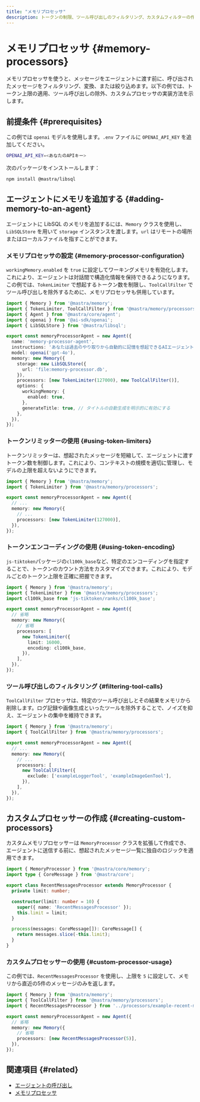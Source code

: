 ```yaml
---
title: "メモリプロセッサ"
description: トークンの制限、ツール呼び出しのフィルタリング、カスタムフィルターの作成にメモリプロセッサを活用する方法を示す例。
---
```


# メモリプロセッサ \{#memory-processors\}

メモリプロセッサを使うと、メッセージをエージェントに渡す前に、呼び出されたメッセージをフィルタリング、変換、または絞り込めます。以下の例では、トークン上限の適用、ツール呼び出しの除外、カスタムプロセッサの実装方法を示します。

## 前提条件 \{#prerequisites\}

この例では `openai` モデルを使用します。`.env` ファイルに `OPENAI_API_KEY` を追加してください。

```bash filename=".env" copy
OPENAI_API_KEY=<あなたのAPIキー>
```

次のパッケージをインストールします：

```bash copy
npm install @mastra/libsql
```

## エージェントにメモリを追加する \{#adding-memory-to-an-agent\}

エージェントに LibSQL のメモリを追加するには、`Memory` クラスを使用し、`LibSQLStore` を用いて `storage` インスタンスを渡します。`url` はリモートの場所またはローカルファイルを指すことができます。

### メモリプロセッサの設定 \{#memory-processor-configuration\}

`workingMemory.enabled` を `true` に設定してワーキングメモリを有効化します。これにより、エージェントは対話間で構造化情報を保持できるようになります。この例では、`TokenLimiter` で想起するトークン数を制限し、`ToolCallFilter` でツール呼び出しを除外するために、メモリプロセッサも併用しています。

```typescript filename="src/mastra/agents/example-working-memory-agent.ts" showLineNumbers copy
import { Memory } from '@mastra/memory';
import { TokenLimiter, ToolCallFilter } from '@mastra/memory/processors';
import { Agent } from '@mastra/core/agent';
import { openai } from '@ai-sdk/openai';
import { LibSQLStore } from '@mastra/libsql';

export const memoryProcessorAgent = new Agent({
  name: 'memory-processor-agent',
  instructions: 'あなたは過去のやり取りから自動的に記憶を想起できるAIエージェントです。',
  model: openai('gpt-4o'),
  memory: new Memory({
    storage: new LibSQLStore({
      url: 'file:memory-processor.db',
    }),
    processors: [new TokenLimiter(127000), new ToolCallFilter()],
    options: {
      workingMemory: {
        enabled: true,
      },
      generateTitle: true, // タイトルの自動生成を明示的に有効にする
    },
  }),
});
```

### トークンリミッターの使用 \{#using-token-limiters\}

トークンリミッターは、想起されたメッセージを短縮して、エージェントに渡すトークン数を制御します。これにより、コンテキストの規模を適切に管理し、モデルの上限を超えないようにできます。

```typescript showLineNumbers
import { Memory } from '@mastra/memory';
import { TokenLimiter } from '@mastra/memory/processors';

export const memoryProcessorAgent = new Agent({
  // ...
  memory: new Memory({
    // ...
    processors: [new TokenLimiter(127000)],
  }),
});
```

### トークンエンコーディングの使用 \{#using-token-encoding\}

`js-tiktoken`パッケージの`cl100k_base`など、特定のエンコーディングを指定することで、トークンのカウント方法をカスタマイズできます。これにより、モデルごとのトークン上限を正確に把握できます。

```typescript showLineNumbers
import { Memory } from '@mastra/memory';
import { TokenLimiter } from '@mastra/memory/processors';
import cl100k_base from 'js-tiktoken/ranks/cl100k_base';

export const memoryProcessorAgent = new Agent({
  // 省略
  memory: new Memory({
    // 省略
    processors: [
      new TokenLimiter({
        limit: 16000,
        encoding: cl100k_base,
      }),
    ],
  }),
});
```

### ツール呼び出しのフィルタリング \{#filtering-tool-calls\}

`ToolCallFilter` プロセッサは、特定のツール呼び出しとその結果をメモリから削除します。ログ記録や画像生成といったツールを除外することで、ノイズを抑え、エージェントの集中を維持できます。

```typescript showLineNumbers
import { Memory } from '@mastra/memory';
import { ToolCallFilter } from '@mastra/memory/processors';

export const memoryProcessorAgent = new Agent({
  // ...
  memory: new Memory({
    // ...
    processors: [
      new ToolCallFilter({
        exclude: ['exampleLoggerTool', 'exampleImageGenTool'],
      }),
    ],
  }),
});
```

## カスタムプロセッサーの作成 \{#creating-custom-processors\}

カスタムメモリプロセッサーは `MemoryProcessor` クラスを拡張して作成でき、エージェントに送信する前に、想起されたメッセージ一覧に独自のロジックを適用できます。

```typescript filename="src/mastra/processors/example-recent-messages-processor.ts" showLineNumbers copy
import { MemoryProcessor } from '@mastra/core/memory';
import type { CoreMessage } from '@mastra/core';

export class RecentMessagesProcessor extends MemoryProcessor {
  private limit: number;

  constructor(limit: number = 10) {
    super({ name: 'RecentMessagesProcessor' });
    this.limit = limit;
  }

  process(messages: CoreMessage[]): CoreMessage[] {
    return messages.slice(-this.limit);
  }
}
```

### カスタムプロセッサーの使用 \{#custom-processor-usage\}

この例では、`RecentMessagesProcessor` を使用し、上限を `5` に設定して、メモリから直近の5件のメッセージのみを返します。

```typescript showLineNumbers
import { Memory } from '@mastra/memory';
import { ToolCallFilter } from '@mastra/memory/processors';
import { RecentMessagesProcessor } from '../processors/example-recent-messages-processor';

export const memoryProcessorAgent = new Agent({
  // 省略
  memory: new Memory({
    // 省略
    processors: [new RecentMessagesProcessor(5)],
  }),
});
```

## 関連項目 \{#related\}

* [エージェントの呼び出し](../agents/calling-agents#from-the-command-line)
* [メモリプロセッサ](/docs/memory/memory-processors)